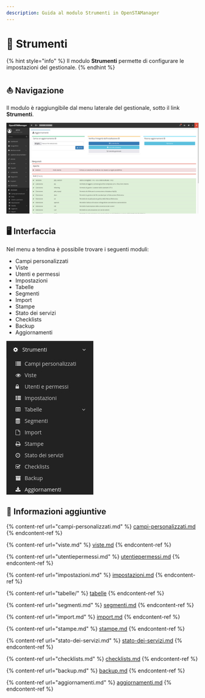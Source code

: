 ```yaml
---
description: Guida al modulo Strumenti in OpenSTAManager
---
```


# 🔨 Strumenti

{% hint style="info" %}
Il modulo **Strumenti** permette di configurare le impostazioni del gestionale.
{% endhint %}

## ⛵ Navigazione

Il modulo è raggiungibile dal menu laterale del gestionale, sotto il link **Strumenti**.

![](<../../../.gitbook/assets/image (260).png>)

## 🖥️ Interfaccia

Nel menu a tendina è possibile trovare i seguenti moduli:

* Campi personalizzati
* Viste
* Utenti e permessi
* Impostazioni
* Tabelle
* Segmenti
* Import
* Stampe
* Stato dei servizi
* Checklists
* Backup
* Aggiornamenti

&#x20;                                                                <img src="../../../.gitbook/assets/image (273).png" alt="" data-size="original">

## 🔽 Informazioni aggiuntive

{% content-ref url="campi-personalizzati.md" %}
[campi-personalizzati.md](campi-personalizzati.md)
{% endcontent-ref %}

{% content-ref url="viste.md" %}
[viste.md](viste.md)
{% endcontent-ref %}

{% content-ref url="utentiepermessi.md" %}
[utentiepermessi.md](utentiepermessi.md)
{% endcontent-ref %}

{% content-ref url="impostazioni.md" %}
[impostazioni.md](impostazioni.md)
{% endcontent-ref %}

{% content-ref url="tabelle/" %}
[tabelle](tabelle/)
{% endcontent-ref %}

{% content-ref url="segmenti.md" %}
[segmenti.md](segmenti.md)
{% endcontent-ref %}

{% content-ref url="import.md" %}
[import.md](import.md)
{% endcontent-ref %}

{% content-ref url="stampe.md" %}
[stampe.md](stampe.md)
{% endcontent-ref %}

{% content-ref url="stato-dei-servizi.md" %}
[stato-dei-servizi.md](stato-dei-servizi.md)
{% endcontent-ref %}

{% content-ref url="checklists.md" %}
[checklists.md](checklists.md)
{% endcontent-ref %}

{% content-ref url="backup.md" %}
[backup.md](backup.md)
{% endcontent-ref %}

{% content-ref url="aggiornamenti.md" %}
[aggiornamenti.md](aggiornamenti.md)
{% endcontent-ref %}
